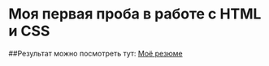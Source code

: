 # Моя первая проба в работе с HTML и CSS
##Результат можно посмотреть тут:
[Моё резюме](https://arturpodolskii.github.io/resume/)
